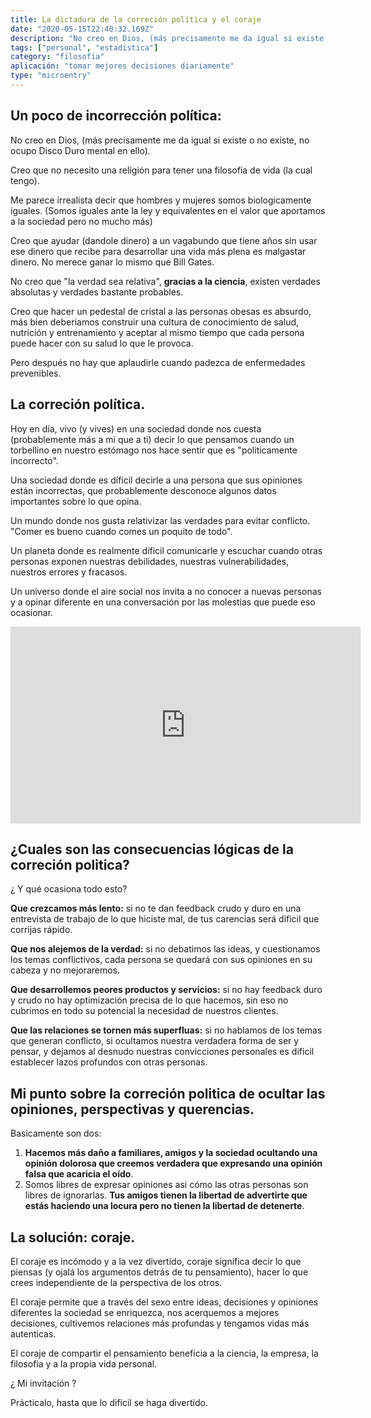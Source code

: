 ```yaml
---
title: La dictadura de la correción política y el coraje
date: "2020-05-15T22:40:32.169Z"
description: "No creo en Dios, (más precisamente me da igual si existe o no existe, no ocupo Disco Duro mental en ello)."
tags: ["personal", "estadística"]
category: "filosofia"
aplicación: "tomar mejores decisiones diariamente"
type: "microentry"
---
```


## Un poco de incorrección política:

No creo en Dios, (más precisamente me da igual si existe o no existe, no ocupo Disco Duro mental en ello).

Creo que no necesito una religión para tener una filosofia de vida (la cual tengo).

Me parece irrealista decir que hombres y mujeres somos biologicamente iguales. (Somos iguales ante la ley y equivalentes en el valor que aportamos a la sociedad pero no mucho más)

Creo que ayudar (dandole dinero) a un vagabundo que tiene años sin usar ese dinero que recibe para desarrollar una vida más plena es malgastar dinero. No merece ganar lo mismo que Bill Gates.

No creo que "la verdad sea relativa", **gracias a la ciencia**, existen verdades absolutas y verdades bastante probables.

Creo que hacer un pedestal de cristal a las personas obesas es absurdo, más bien deberiamos construir una cultura de conocimiento de salud, nutrición y entrenamiento y aceptar al mismo tiempo que cada persona puede hacer con su salud lo que le provoca.

Pero después no hay que aplaudirle cuando padezca de enfermedades prevenibles.

## La correción política.

Hoy en día, vivo (y vives) en una sociedad donde nos cuesta (probablemente más a mi que a ti) decir lo que pensamos cuando un torbellino en nuestro estómago nos hace sentir que es "politicamente incorrecto".

Una sociedad donde es díficil decirle a una persona que sus opiniones están incorrectas, que probablemente desconoce algunos datos importantes sobre lo que opina.

Un mundo donde nos gusta relativizar las verdades para evitar conflicto. "Comer es bueno cuando comes un poquito de todo".

Un planeta donde es realmente díficil comunicarle y escuchar cuando otras personas exponen nuestras debilidades, nuestras vulnerabilidades, nuestros errores y fracasos.

Un universo donde el aire social nos invita a no conocer a nuevas personas y a opinar diferente en una conversación por las molestias que puede eso ocasionar.

<iframe width="560" height="315" src="https://www.youtube.com/embed/6aTEKHor9X0?start=1103" frameborder="0" allow="accelerometer; autoplay; encrypted-media; gyroscope; picture-in-picture" allowfullscreen></iframe>

## ¿Cuales son las consecuencias lógicas de la correción politica?

¿ Y qué ocasiona todo esto?

**Que crezcamos más lento:** si no te dan feedback crudo y duro en una entrevista de trabajo de lo que hiciste mal, de tus carencias será dificil que corrijas rápido.

**Que nos alejemos de la verdad:** si no debatimos las ideas, y cuestionamos los temas conflictivos, cada persona se quedará con sus opiniones en su cabeza y no mejoraremos.

**Que desarrollemos peores productos y servicios:** si no hay feedback duro y crudo no hay optimización precisa de lo que hacemos, sin eso no cubrimos en todo su potencial la necesidad de nuestros clientes.

**Que las relaciones se tornen más superfluas:** si no hablamos de los temas que generan conflicto, si ocultamos nuestra verdadera forma de ser y pensar, y dejamos al desnudo nuestras convicciones personales es dificil establecer lazos profundos con otras personas.

## Mi punto sobre la correción politica de ocultar las opiniones, perspectivas y querencias.

Basicamente son dos:

1. **Hacemos más daño a familiares, amigos y la sociedad ocultando una opinión dolorosa que creemos verdadera que expresando una opinión falsa que acaricia el oído**.
2. Somos libres de expresar opiniones asi cómo las otras personas son libres de ignorarlas. **Tus amigos tienen la libertad de advertirte que estás haciendo una locura pero no tienen la libertad de detenerte**.

## La solución: coraje.

El coraje es incómodo y a la vez divertido, coraje significa decir lo que piensas (y ojalá los argumentos detrás de tu pensamiento), hacer lo que crees independiente de la perspectiva de los otros.

El coraje permite que a través del sexo entre ideas, decisiones y opiniones diferentes la sociedad se enriquezca, nos acerquemos a mejores decisiones, cultivemos relaciones más profundas y tengamos vidas más autenticas.

El coraje de compartir el pensamiento beneficia a la ciencia, la empresa, la filosofia y a la propia vida personal.

¿ Mi invitación ?

Prácticalo, hasta que lo dificil se haga divertido.
